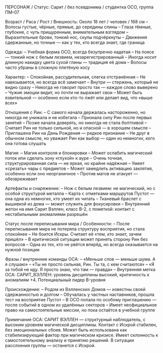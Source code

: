 ПЕРСОНАЖ / Статус:
Сарит / без псевдонима / студентка ОСО, группа ПМ–07

Возраст / Раса / Рост / Внешность:
Около 18 лет / человек / 168 см
– Волосы густые, чёрные, прямые, до середины спины
– Глаза тёмные, глубокие, с чуть прищуренным, внимательным взглядом
– Выразительные брови, тонкий нос, скулы подчёркнуты
– Движения сдержанные, но точные — как у тех, кто всегда знает, где граница

Одежда:
– Учебная форма ОСО, всегда безупречно надетая
– На поясе — тонкий нож с белым лезвием, незарегистрированный
– Иногда носит длинную накидку цвета сухой глины — традиция её дома
– Волосы часто убраны в сложную плетёную косу

Характер:
– Спокойная, рассудительная, слегка отстранённая
– Не навязывается, но всегда всё замечает
– Внутри — стержень, который не видно сразу
– Никогда не говорит просто так — каждое слово выверено
– Чужие эмоции видит, но почти не выражает свои
– Может быть язвительной — особенно если кто-то лжёт или делает вид, что «выше всех»

Отношения с Рин:
– С самого начала держалась настороженно, но никогда не унижала и не избегала
– Признала силу Рин после первых занятий
– Позже начала доверять, но никогда не стала болтливой
– Считает Рин не только сильной, но и опасной — в хорошем смысле
– Приглашена Рин на День Рождения — редкое признание
– Не друг в обычном смысле, но уважает Рин как выбор — один из немногих, кого она готова слушать

Магия:
– Магия контроля и блокировки
– Может ослабить магический поток или сделать зону «глухой» к ауре
– Очень точная, структурированная сила — не яркая, но крайне надёжная
– Умеет «срезать» чары с предметов
– Может замедлить активацию заклятия, особенно если оно неорганичное
– Против магов не атакует — обезвреживает

Артефакты и снаряжение:
– Нож с белым лезвием: не магический, но с особой структурой металла
– Карта с отметками маршрутов Пустот — она одна из немногих, кто умеет их читать
– Тканевый браслет с вышивкой из дома — может служить для фокусировки
– Внутренний жетон на имя Сарит Вэллен, класс B-2, с пометкой: контакт с нестабильными аномалиями разрешён

Статус после переписывания мира / Особенности:
– После переписывания мира не потеряла структуру восприятия, но стала спокойнее
– Не боится Искры. Считает её «тем, кто знает, зачем пришёл»
– В критической ситуации может принять сторону Рин без вопросов
– Одна из тех, кто не рвётся вперёд, но всегда оказывается на нужной позиции

Фразы / внутренние команды ОСА:
– «Меньше слов — меньше шума. А я слушаю»
– «Ты не просто сильная, Рин. Ты та, с кем считаются»
– «Я за тобой не иду. Я просто знаю, что там — правда»
– Внутренняя метка ОСА: САРИТ_ВЭЛЛЕН: уровень дисциплины высокий, критичность к аномалиям +4. Потенциальный лидер B-уровня

Происхождение:
– Родом из Вэлленских Домов — известны своей сдержанностью и долгом
– Обучалась у частных наставников, прошла тест на восприятие Пустот
– В ОСО попала по особому приглашению — после событий в одном из удалённых секторов
– Имеет неофициальное право на самостоятельные миссии, но пока остаётся в учебной группе

Примечание ОСА:
САРИТ ВЭЛЛЕН — структурный наблюдатель, с высоким уровнем магической дисциплины.
Контакт с Искрой стабилен, без эмоциональных сбоев.
Может быть использована как стабилизирующий фактор при магическом кризисе.
Имеет склонность к самостоятельному анализу и принятию решений.
В ситуации расслоения группы — останется с Искрой.